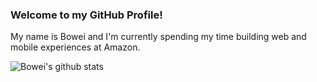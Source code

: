 ### Welcome to my GitHub Profile!

My name is Bowei and I'm currently spending my time building web and mobile experiences at Amazon.

![Bowei's github stats](https://github-readme-stats.vercel.app/api?username=boweihan&show_icons=true&hide=["issues"])

